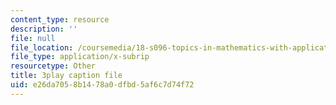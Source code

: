 ```yaml
---
content_type: resource
description: ''
file: null
file_location: /coursemedia/18-s096-topics-in-mathematics-with-applications-in-finance-fall-2013/e26da7058b1478a0dfbd5af6c7d74f72_D2Jn1VrqjWI.srt
file_type: application/x-subrip
resourcetype: Other
title: 3play caption file
uid: e26da705-8b14-78a0-dfbd-5af6c7d74f72
---
```

